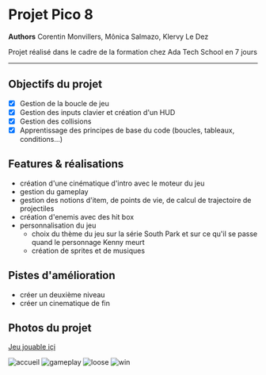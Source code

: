 Projet Pico 8
=============

__Authors__ Corentin Monvillers, Mônica Salmazo, Klervy Le Dez

Projet réalisé dans le cadre de la formation chez Ada Tech School en 7 jours
_ _ _ _ 

Objectifs du projet
---------------
- [x] Gestion de la boucle de jeu
- [x] Gestion des inputs clavier et création d'un HUD
- [x] Gestion des collisions
- [x] Apprentissage des principes de base du code (boucles, tableaux, conditions...)

Features & réalisations
---------------
* création d'une cinématique d'intro avec le moteur du jeu
* gestion du gameplay
* gestion des notions d'item, de points de vie, de calcul de trajectoire de projectiles
* création d'enemis avec des hit box 
* personnalisation du jeu
  * choix du thème du jeu sur la série South Park et sur ce qu'il se passe quand le personnage Kenny meurt
  * création de sprites et de musiques


Pistes d'amélioration
---------------
* créer un deuxième niveau
* créer un cinematique de fin


Photos du projet
---------------
[Jeu jouable içi](https://www.lexaloffle.com/bbs/?tid=50133)

![accueil](https://user-images.githubusercontent.com/112544312/221239953-aa2cf56a-44d8-45d4-8ef4-6ce23341924d.png)
![gameplay](https://user-images.githubusercontent.com/112544312/221240015-17966fb0-413f-45b9-9ecb-8a056e9bff7a.png)
![loose](https://user-images.githubusercontent.com/112544312/221240058-a5a845ff-2ea1-4a20-85d3-65674ae48a53.png)
![win](https://user-images.githubusercontent.com/112544312/221240087-f69bd1ed-9bf4-4447-b261-ca230d1d6782.png)
